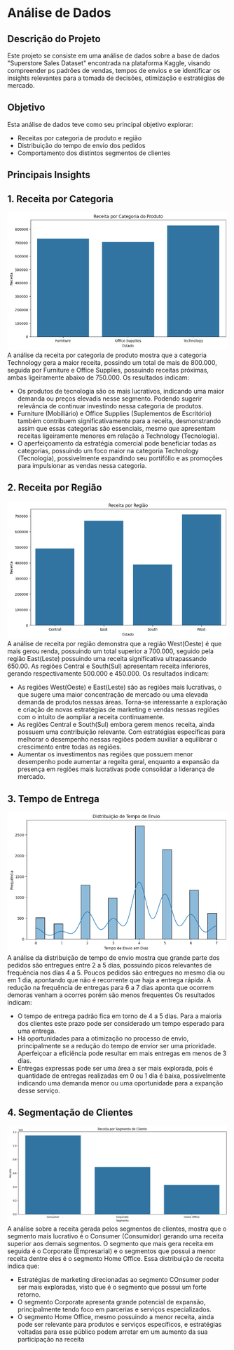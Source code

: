 # Análise de Dados

## Descrição do Projeto 
Este projeto se consiste em uma análise de dados sobre a base de dados "Superstore Sales Dataset" encontrada na plataforma Kaggle, visando compreender ps padrões de vendas, tempos de envios e se identificar os insights relevantes para a tomada de decisões, otimização e estratégias de mercado.

## Objetivo
Esta análise de dados teve como seu principal objetivo explorar:
- Receitas por categoria de produto e região
- Distribuição do tempo de envio dos pedidos
- Comportamento dos distintos segmentos de clientes

## Principais Insights
## 1. Receita por Categoria
![Receita por Categoria de Produto](image-1.png)
A análise da receita por categoria de produto mostra que a categoria Technology gera a maior receita, possindo um total de mais de 800.000, seguida por Furniture e Office Supplies, possuindo receitas próximas, ambas ligeiramente abaixo de 750.000.
Os resultados indicam:
- Os produtos de tecnologia são os mais lucrativos, indicando uma maior demanda ou preços elevadis nesse segmento. Podendo sugerir relevância de continuar investindo nessa categoria de produtos.
- Furniture (Mobiliário) e Office Supplies (Suplementos de Escritório) também contribuem significativamente para a receita, desmonstrando assim que essas categorias são essenciais, mesmo que apresentam receitas ligeiramente menores em relação a Technology (Tecnologia).
- O aperfeiçoamento da estratégia comercial pode beneficiar todas as categorias, possuindo um foco maior na categoria Technology (Tecnologia), possivelmente expandindo seu portifólio e as promoções para impulsionar as vendas nessa categoria.

## 2. Receita por Região
![Gráfico de Receita por Região](image.png)
A análise de receita por região demonstra que a região West(Oeste) é que mais gerou renda, possuindo um total superior a 700.000, seguido pela região East(Leste) possuindo uma receita significativa ultrapassando 650.00. As regiões Central e South(Sul) apresentam receita inferiores, gerando respectivamente 500.000 e 450.000.
Os resultados indicam:
- As regiões West(Oeste) e East(Leste) são as regiões mais lucrativas, o que sugere uma maior concentração de mercado ou uma elevada demanda de produtos nessas áreas. Torna-se interessante a exploração e criação de novas estratégias de marketing e vendas nessas regiões com o intuito de aompliar a receita continuamente.
- As regiões Central e South(Sul) embora gerem menos receita, ainda possuem uma contribuição relevante. Com estratégias específicas para melhorar o desempenho nessas regiões podem auxiliar a equilibrar o crescimento entre todas as regiões.
- Aumentar os investimentos nas regiões que possuem menor desempenho pode aumentar a regeita geral, enquanto a expansão da presença em regiões mais lucrativas pode consolidar a liderança de mercado.

## 3. Tempo de Entrega
![Distribuição de Tempo de Envio](image-2.png)
A análise da distribuição de tempo de envio mostra que grande parte dos pedidos são entregues entre 2 a 5 dias, possuindo picos relevantes de frequência nos dias 4 a 5. Poucos pedidos são entregues no mesmo dia ou em 1 dia, apontando que não é recorrente que haja a entrega rápida. A redução na frequência de entregas para 6 a 7 dias aponta que ocorrem demoras venham a ocorres porém são menos frequentes
Os resultados indicam:
- O tempo de entrega padrão fica em torno de 4 a 5 dias. Para a maioria dos clientes este prazo pode ser considerado um tempo esperado para uma entrega.
- Há oportunidades para a otimização no processo de envio, principalmente se a redução do tempo de envior ser uma prioridade. Aperfeiçoar a  eficiência pode resultar em mais entregas em menos de 3 dias.
- Entregas expressas pode ser uma área a ser mais explorada, pois é quantidade de entregas realizadas em 0 ou 1 dia é baixa, possivelmente indicando uma demanda menor ou uma oportunidade para a expanção desse serviço.

## 4. Segmentação de Clientes
![Gráfico de Segmentação de Cliente](image-3.png)
A análise sobre a receita gerada pelos segmentos de clientes, mostra que o segmento mais lucrativo é o Consumer (Consumidor) gerando uma receita superior aos demais segmentos. O segmento que mais gera receita em seguida é o Corporate (Empresarial) e o segmentos que possui a menor receita dentre eles é o segmento Home Office.
Essa distribuição de receita indica que:
- Estratégias de marketing direcionadas ao segmento COnsumer poder ser mais exploradas, visto que é o segmento que possui um forte retorno.
- O segmento Corporate apresenta grande potencial de expansão, principalmente tendo foco em parcerias e serviços especializados.
- O segmento Home Office, mesmo possuindo a menor receita, ainda pode ser relevante para produtos e serviços específicos, e estratégias voltadas para esse público podem arretar em um aumento da sua participação na receita

